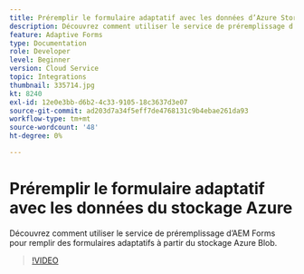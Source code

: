 ```yaml
---
title: Préremplir le formulaire adaptatif avec les données d’Azure Storage
description: Découvrez comment utiliser le service de préremplissage d’AEM Forms pour remplir des formulaires adaptatifs à partir du stockage Azure Blob.
feature: Adaptive Forms
type: Documentation
role: Developer
level: Beginner
version: Cloud Service
topic: Integrations
thumbnail: 335714.jpg
kt: 8240
exl-id: 12e0e3bb-d6b2-4c33-9105-18c3637d3e07
source-git-commit: ad203d7a34f5eff7de4768131c9b4ebae261da93
workflow-type: tm+mt
source-wordcount: '48'
ht-degree: 0%

---
```


# Préremplir le formulaire adaptatif avec les données du stockage Azure

Découvrez comment utiliser le service de préremplissage d’AEM Forms pour remplir des formulaires adaptatifs à partir du stockage Azure Blob.

>[!VIDEO](https://video.tv.adobe.com/v/335714/?quality=12&learn=on)
